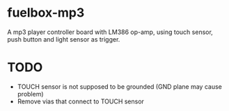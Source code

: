 fuelbox-mp3
===========
A mp3 player controller board with LM386 op-amp, using touch sensor, push button and light sensor as trigger.

TODO
====
* TOUCH sensor is not supposed to be grounded (GND plane may cause problem)
* Remove vias that connect to TOUCH sensor
